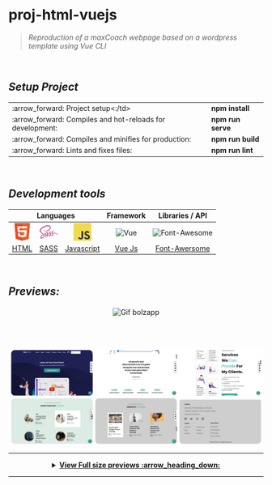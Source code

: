# proj-html-vuejs

> _Reproduction of a maxCoach webpage based on a wordpress template using Vue CLI_

<br />

## *_Setup Project_*

<table align="center">
  <tbody>
    <tr>
        <td>:arrow_forward: Project setup<:/td>
        <td><strong>npm install</strong></td>  
    </tr>
    <tr>
        <td>:arrow_forward: Compiles and hot-reloads for development:</td>
        <td><strong>npm run serve</strong></td>
    </tr>      
    <tr>
        <td>:arrow_forward: Compiles and minifies for production:</td>
        <td><strong>npm run build</strong></td>
    </tr>
    <tr>
        <td>:arrow_forward: Lints and fixes files:</td>
        <td><strong>npm run lint</strong></td>
    </tr>
  </tbody>
</table>

<br/>

## *_Development tools_*

<table align="center">
  <thead>
    <tr>
      <th colspan="3"> Languages</th>
      <th colspan="1">Framework</th>
      <th colspan="1">Libraries / API</th>
    </tr>
  </thead>
  <tbody align=center>
    <tr>
      <td>
        <img align="center" src="https://github.com/ValerioGc/ValerioGc/blob/64e651615d68fb71ddfe78c747f2913d1ec29607/assets/skills&tools/skills/html.svg" width="36" height="36" alt="HTML5" />
      </td>
      <td>
          <img align="center" src="https://github.com/ValerioGc/ValerioGc/blob/64e651615d68fb71ddfe78c747f2913d1ec29607/assets/skills&tools/frameworks/sass.svg" width="36" height="36" align="center" alt="SASS" />
      </td>
      <td>
        <img align="center" src="https://github.com/ValerioGc/ValerioGc/blob/64e651615d68fb71ddfe78c747f2913d1ec29607/assets/skills&tools/skills/javascript.svg" width="36" height="36" align="center" alt="Javascript">
      </td>
      <td>
        <img align="center" src="https://raw.githubusercontent.com/danielcranney/readme-generator/main/public/icons/skills/vuejs-colored.svg" width="36" height="36" alt="Vue" />
      </td>
      <td>
        <img align="center" src="https://cdn.worldvectorlogo.com/logos/fontawesome-1.svg" width="36" height="36" alt="Font-Awesome" /> 
      </td>
    </tr>
    <tr>
      <td>
        <a href="https://developer.mozilla.org/en-US/docs/Glossary/HTML5">HTML</a>
      </td>
      <td>
        <a href="https://sass-lang.com/documentation/">SASS</a>
      </td>
      <td>
        <a href="https://developer.mozilla.org/en-US/docs/Web/JavaScript">Javascript</a>
      </td>
      <td> 
        <a href="https://vuejs.org/" target="_blank"   rel="noreferrer">Vue Js</a>
      </td>
      <td>
        <a href="https://vuejs.org/" target="_blank" rel="noreferrer">Font-Awersome</a>
      </td>
    </tr>
  </tbody>
</table>




<br/>

## *_Previews:_*

<div align="center">
  <img align="center" src="/previews/mc.gif" alt="Gif bolzapp" />
  
  <br/> &nbsp;
  
  <img align="center" src="/previews/mc-thumbs.png" alt="Thumbnails bolzapp" />
 <div>
   
--------


<details align="center">  
  <summary><strong><ins> View Full size previews :arrow_heading_down: </summary></strong></ins>
  
  <br/>

  <img src="/previews/mc1.png" alt="preview1" /> 
  <img src="/previews/mc2.png" alt="preview2" /> 
  <img src="/previews/mc3.png" alt="preview3" /> 
  <img src="/previews/mc4.png" alt="preview4" />  
  <img src="/previews/mc5.png" alt="preview5" /> 
  <img src="/previews/mc6.png" alt="preview6" /> 

</details>

--------
